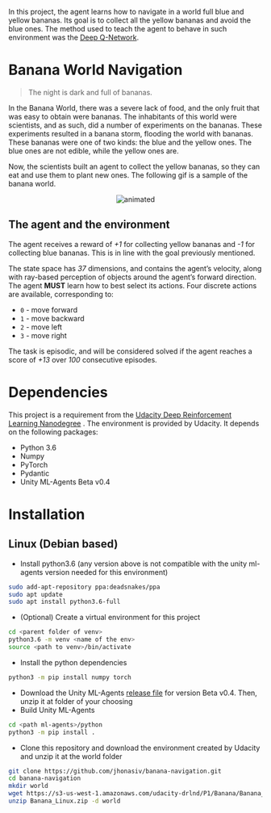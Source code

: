In this project, the agent learns how to navigate in a world full blue and yellow bananas. Its goal is to collect all
the yellow bananas and avoid the blue ones. The method used to teach the agent to behave in such environment was
the [Deep Q-Network](https://storage.googleapis.com/deepmind-media/dqn/DQNNaturePaper.pdf).

# Banana World Navigation

> The night is dark and full of bananas.

In the Banana World, there was a severe lack of food, and the only fruit that was easy to obtain were bananas. The
inhabitants of this world were scientists, and as such, did a number of experiments on the bananas. These experiments
resulted in a banana storm, flooding the world with bananas. These bananas were one of two kinds: the blue and the
yellow ones. The blue ones are not edible, while the yellow ones are.

Now, the scientists built an agent to collect the yellow bananas, so they can eat and use them to plant new ones. The
following gif is a sample of the banana world.

<p align="center">
    <img src="resources/banana.gif" alt="animated"/>
</p>

## The agent and the environment

The agent receives a reward of _+1_ for collecting yellow bananas and _-1_ for collecting blue bananas. This is in line
with the goal previously mentioned.

The state space has _37_ dimensions, and contains the agent’s velocity, along with ray-based perception of objects
around the agent’s forward direction. The agent **MUST** learn how to best select its actions. Four discrete actions are
available, corresponding to:

- `0` - move forward
- `1` - move backward
- `2` - move left
- `3` - move right

The task is episodic, and will be considered solved if the agent reaches a score of _+13_ over _100_ consecutive
episodes.

# Dependencies

This project is a requirement from
the [Udacity Deep Reinforcement Learning Nanodegree](https://www.udacity.com/course/deep-reinforcement-learning-nanodegree--nd893)
. The environment is provided by Udacity. It depends on the following packages:

- Python 3.6
- Numpy
- PyTorch
- Pydantic
- Unity ML-Agents Beta v0.4

# Installation

## Linux (Debian based)

- Install python3.6 (any version above is not compatible with the unity ml-agents version needed for this environment)

``` bash
sudo add-apt-repository ppa:deadsnakes/ppa
sudo apt update
sudo apt install python3.6-full
```

- (Optional) Create a virtual environment for this project

```bash
cd <parent folder of venv>
python3.6 -m venv <name of the env>
source <path to venv>/bin/activate
```

- Install the python dependencies

``` bash
python3 -m pip install numpy torch
```

- Download the Unity ML-Agents [release file](https://github.com/Unity-Technologies/ml-agents/releases/tag/0.4.0b) for
  version Beta v0.4. Then, unzip it at folder of your choosing
- Build Unity ML-Agents

```bash
cd <path ml-agents>/python
python3 -m pip install .
```

- Clone this repository and download the environment created by Udacity and unzip it at the world folder
```bash
git clone https://github.com/jhonasiv/banana-navigation.git
cd banana-navigation
mkdir world
wget https://s3-us-west-1.amazonaws.com/udacity-drlnd/P1/Banana/Banana_Linux.zip
unzip Banana_Linux.zip -d world
```

